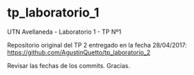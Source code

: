 # tp_laboratorio_1
UTN Avellaneda - Laboratorio 1 - TP Nº1

Repositorio original del TP 2 entregado en la fecha 28/04/2017: https://github.com/AgustinQuetto/tp_laboratorio_2

Revisar las fechas de los commits. Gracias.
